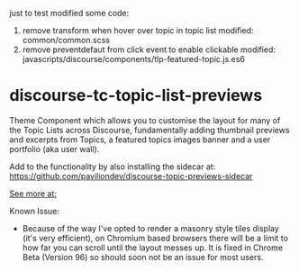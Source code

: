 just to test modified some code:
1. remove transform when hover over topic in topic list
	modified: common/common.scss
2. remove preventdefaut from click event to enable clickable
	modified: javascripts/discourse/components/tlp-featured-topic.js.es6

# discourse-tc-topic-list-previews

Theme Component which allows you to customise the layout for many of the Topic Lists across Discourse, fundamentally adding thumbnail previews and excerpts from Topics, a featured topics images banner and a user portfolio (aka user wall).

Add to the functionality by also installing the sidecar at: https://github.com/paviliondev/discourse-topic-previews-sidecar

[See more at:](https://meta.discourse.org/t/topic-list-previews-theme-component/209973?u=merefield)

Known Issue:

- Because of the way I've opted to render a masonry style tiles display (it's very efficient), on Chromium based browsers there will be a limit to how far you can scroll until the layout messes up.  It is fixed in Chrome Beta (Version 96) so should soon not be an issue for most users.
